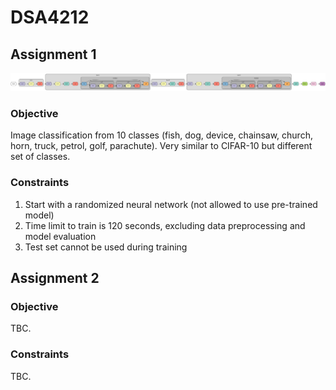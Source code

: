 # DSA4212

## Assignment 1

![ResNet](assignment_1/a1_final.png)

### Objective
Image classification from 10 classes (fish, dog, device, chainsaw, church, horn, truck, petrol, golf, parachute). Very similar to CIFAR-10 but different set of classes.

### Constraints
1. Start with a randomized neural network (not allowed to use pre-trained model)
2. Time limit to train is 120 seconds, excluding data preprocessing and model evaluation
3. Test set cannot be used during training

## Assignment 2

### Objective
TBC.

### Constraints
TBC.